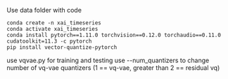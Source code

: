 Use data folder with code

```
conda create -n xai_timeseries
conda activate xai_timeseries
conda install pytorch==1.11.0 torchvision==0.12.0 torchaudio==0.11.0 cudatoolkit=11.3 -c pytorch
pip install vector-quantize-pytorch
```
use vqvae.py for training and testing 
use --num_quantizers to change number of vq-vae quantizers (1 == vq-vae, greater than 2 == residual vq)

